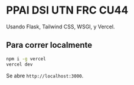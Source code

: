 # PPAI DSI UTN FRC CU44

Usando Flask, Tailwind CSS, WSGI, y Vercel.

## Para correr localmente

```bash
npm i -g vercel
vercel dev
```

Se abre `http://localhost:3000`.
